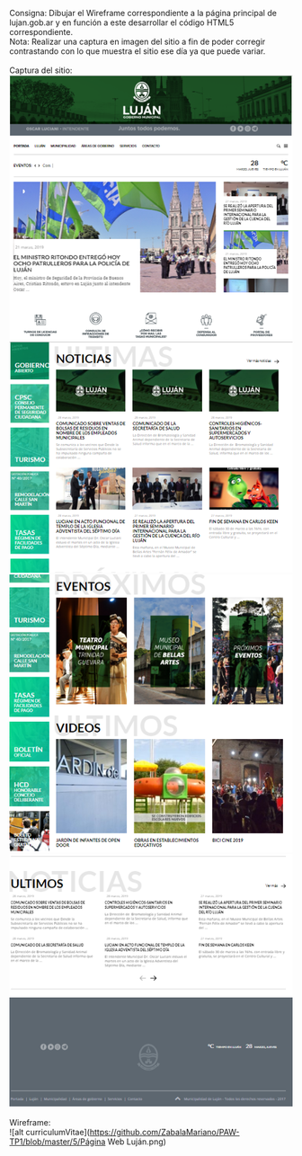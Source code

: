 Consigna: Dibujar el Wireframe correspondiente a la página principal de lujan.gob.ar y en función a este desarrollar el código HTML5 correspondiente.
<br>
Nota: Realizar una captura en imagen del sitio a fin de poder corregir contrastando con lo que muestra el sitio ese día ya que puede variar.
<br>
<br>
Captura del sitio: 
<br>
![alt curriculumVitae](https://github.com/ZabalaMariano/PAW-TP1/blob/master/5/pagina_web_lujan_1.png)
![alt curriculumVitae](https://github.com/ZabalaMariano/PAW-TP1/blob/master/5/pagina_web_lujan_2.png)
![alt curriculumVitae](https://github.com/ZabalaMariano/PAW-TP1/blob/master/5/pagina_web_lujan_3.png)
![alt curriculumVitae](https://github.com/ZabalaMariano/PAW-TP1/blob/master/5/pagina_web_lujan_4.png)
<br>
<br>
Wireframe:
<br>
![alt curriculumVitae](https://github.com/ZabalaMariano/PAW-TP1/blob/master/5/Página Web Luján.png)
